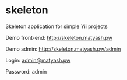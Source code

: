 skeleton
========

Skeleton application for simple Yii projects

Demo front-end: http://skeleton.matyash.pw

Demo admin: http://skeleton.matyash.pw/admin

Login: admin@matyash.pw

Password: admin
